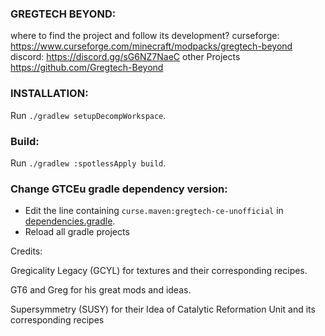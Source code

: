 ### GREGTECH BEYOND:

where to find the project and follow its development?
curseforge:
https://www.curseforge.com/minecraft/modpacks/gregtech-beyond
discord:
https://discord.gg/sG6NZ7NaeC
other Projects
https://github.com/Gregtech-Beyond

### INSTALLATION:

Run `./gradlew setupDecompWorkspace`.

### Build:

Run `./gradlew :spotlessApply build`.

### Change GTCEu gradle dependency version:

- Edit the line containing `curse.maven:gregtech-ce-unofficial` in [dependencies.gradle](dependencies.gradle).
- Reload all gradle projects 


Credits:

Gregicality Legacy (GCYL)
for textures and their corresponding recipes.

GT6 and Greg for his great mods and ideas.

Supersymmetry (SUSY)
for their Idea of Catalytic Reformation Unit and its corresponding recipes





